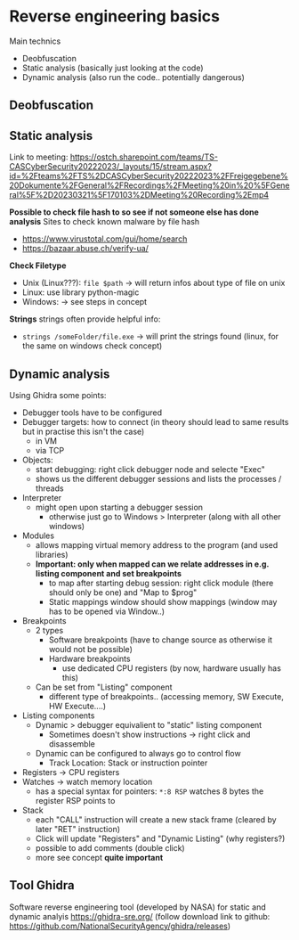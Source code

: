# Reverse engineering basics

Main technics

- Deobfuscation
- Static analysis (basically just looking at the code)
- Dynamic analysis (also run the code.. potentially dangerous)


## Deobfuscation


## Static analysis

Link to meeting: https://ostch.sharepoint.com/teams/TS-CASCyberSecurity20222023/_layouts/15/stream.aspx?id=%2Fteams%2FTS%2DCASCyberSecurity20222023%2FFreigegebene%20Dokumente%2FGeneral%2FRecordings%2FMeeting%20in%20%5FGeneral%5F%2D20230321%5F170103%2DMeeting%20Recording%2Emp4 

**Possible to check file hash to so see if not someone else has done analysis**
Sites to check known malware by file hash
- https://www.virustotal.com/gui/home/search
- https://bazaar.abuse.ch/verify-ua/


**Check Filetype**
- Unix (Linux???): `file $path` -> will return infos about type of file on unix
- Linux: use library python-magic
- Windows: -> see steps in concept

**Strings**
strings often provide helpful info: 
- `strings /someFolder/file.exe` -> will print the strings found (linux, for the same on windows check concept)

## Dynamic analysis
Using Ghidra some points: 
- Debugger tools have to be configured
- Debugger targets: how to connect (in theory should lead to same results but in practise this isn't the case)
    - in VM 
    - via TCP 
- Objects:
    - start debugging: right click debugger node and selecte "Exec"
    - shows us the different debugger sessions and lists the processes / threads
- Interpreter
    - might open upon starting a debugger session
        - otherwise just go to Windows > Interpreter (along with all other windows)
- Modules
    - allows mapping virtual memory address to the program (and used libraries)
    - **Important: only when mapped can we relate addresses in e.g. listing component and set breakpoints**
        - to map after starting debug session: right click module (there should only be one) and "Map to $prog"
        - Static mappings window should show mappings (window may has to be opened via Window..)
- Breakpoints
    - 2 types
        - Software breakpoints (have to change source as otherwise it would not be possible)
        - Hardware breakpoints
            - use dedicated CPU registers (by now, hardware usually has this)
    - Can be set from "Listing" component
        - different type of breakpoints.. (accessing memory, SW Execute, HW Execute....)
- Listing components
    - Dynamic > debugger equivalient to "static" listing component
        - Sometimes doesn't show instructions -> right click and disassemble
    - Dynamic can be configured to always go to control flow
        - Track Location: Stack or instruction pointer
- Registers -> CPU registers
- Watches -> watch memory location
    - has a special syntax for pointers:   `*:8 RSP` watches 8 bytes the register RSP points to
- Stack 
    - each "CALL" instruction will create a new stack frame (cleared by later "RET" instruction)
    - Click will update "Registers" and "Dynamic Listing" (why registers?)
    - possible to add comments (double click)
    - more see concept **quite important**




## Tool Ghidra
Software reverse engineering tool (developed by NASA) for static and dynamic analyis
https://ghidra-sre.org/  (follow download link to github: https://github.com/NationalSecurityAgency/ghidra/releases)
